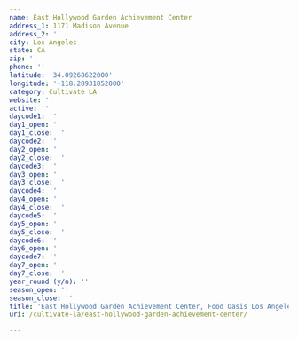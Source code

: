 ```yaml
---
name: East Hollywood Garden Achievement Center
address_1: 1171 Madison Avenue
address_2: ''
city: Los Angeles
state: CA
zip: ''
phone: ''
latitude: '34.09268622000'
longitude: '-118.28931852000'
category: Cultivate LA
website: ''
active: ''
daycode1: ''
day1_open: ''
day1_close: ''
daycode2: ''
day2_open: ''
day2_close: ''
daycode3: ''
day3_open: ''
day3_close: ''
daycode4: ''
day4_open: ''
day4_close: ''
daycode5: ''
day5_open: ''
day5_close: ''
daycode6: ''
day6_open: ''
daycode7: ''
day7_open: ''
day7_close: ''
year_round (y/n): ''
season_open: ''
season_close: ''
title: 'East Hollywood Garden Achievement Center, Food Oasis Los Angeles'
uri: /cultivate-la/east-hollywood-garden-achievement-center/

---
```


